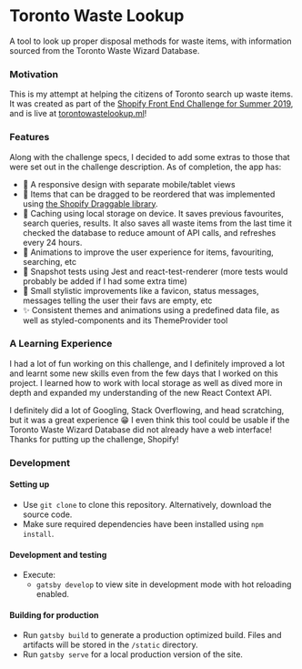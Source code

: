 # Toronto Waste Lookup
A tool to look up proper disposal methods for waste items, with information sourced from the Toronto Waste Wizard Database.


### Motivation
This is my attempt at helping the citizens of Toronto search up waste items. It was created as part of the [Shopify Front End Challenge for Summer 2019](https://cdn.shopify.com/static/web-eng-challenge-summer-2019/index.md), and is live at [torontowastelookup.ml](https://torontowastelookup.ml/)!  


### Features
Along with the challenge specs, I decided to add some extras to those that were set out in the challenge description. As of completion, the app has:

 - 🎨 A responsive design with separate mobile/tablet views
 - 🎉 Items that can be dragged to be reordered that was implemented using [the Shopify Draggable library](https://shopify.github.io/draggable/).
 - 💾 Caching using local storage on device. It saves previous favourites, search queries, results. It also saves all waste items from the last time it checked the database to reduce amount of API calls, and refreshes every 24 hours.
 - 🌠 Animations to improve the user experience for items, favouriting, searching, etc
 - 📸 Snapshot tests using Jest and react-test-renderer (more tests would probably be added if I had some extra time)
 - 💄 Small stylistic improvements like a favicon, status messages, messages telling the user their favs are empty, etc
 - ✨ Consistent themes and animations using a predefined data file, as well as styled-components and its ThemeProvider tool  


### A Learning Experience
I had a lot of fun working on this challenge, and I definitely improved a lot and learnt some new skills even from the few days that I worked on this project. I learned how to work with local storage as well as dived more in depth and expanded my understanding of the new React Context API.

I definitely did a lot of Googling, Stack Overflowing, and head scratching, but it was a great experience 😁 I even think this tool could be usable if the Toronto Waste Wizard Database did not already have a web interface! Thanks for putting up the challenge, Shopify!  


### Development
#### Setting up

- Use `git clone` to clone this repository. Alternatively, download the source code.
- Make sure required dependencies have been installed using `npm install`.

#### Development and testing

- Execute:
  - `gatsby develop` to view site in development mode with hot reloading enabled.

#### Building for production

- Run `gatsby build` to generate a production optimized build. Files and artifacts will be stored in the `/static` directory.
- Run `gatsby serve` for a local production version of the site.

